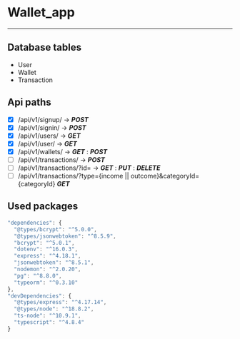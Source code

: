 # Wallet_app
------
## Database tables
  - User
  - Wallet
  - Transaction
## Api paths
  - [X] /api/v1/signup/ -> ***POST***
  - [X] /api/v1/signin/ -> ***POST***
  - [X] /api/v1/users/ -> ***GET***
  - [X] /api/v1/user/ -> ***GET***
  - [X] /api/v1/wallets/ -> ***GET*** : ***POST***
  - [ ] /api/v1/transactions/ -> ***POST***
  - [ ] /api/v1/transactions/?id= -> ***GET*** : ***PUT*** : ***DELETE***
  - [ ] /api/v1/transactions/?type={income || outcome}&categoryId={categoryId} ***GET***
## Used packages
  ```javascript
  "dependencies": {
    "@types/bcrypt": "^5.0.0",
    "@types/jsonwebtoken": "^8.5.9",
    "bcrypt": "^5.0.1",
    "dotenv": "^16.0.3",
    "express": "^4.18.1",
    "jsonwebtoken": "^8.5.1",
    "nodemon": "^2.0.20",
    "pg": "^8.8.0",
    "typeorm": "^0.3.10"
  },
  "devDependencies": {
    "@types/express": "^4.17.14",
    "@types/node": "^18.8.2",
    "ts-node": "^10.9.1",
    "typescript": "^4.8.4"
  }
  ```
